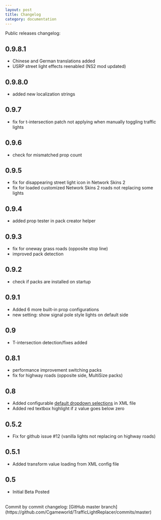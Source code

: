 ```yaml
---
layout: post
title: Changelog
category: documentation
---
```


Public releases changelog:

## 0.9.8.1
 - Chinese and German translations added
 - USRP street light effects reenabled (NS2 mod updated)

## 0.9.8.0
- added new localization strings

## 0.9.7
- fix for t-intersection patch not applying when manually toggling traffic lights

## 0.9.6
- check for mismatched prop count
  
## 0.9.5
- fix for disappearing street light icon in Network Skins 2
- fix for loaded customized Network Skins 2 roads not replacing some lights
  
## 0.9.4
- added prop tester in pack creator helper

## 0.9.3
- fix for oneway grass roads (opposite stop line)
- improved pack detection

## 0.9.2
- check if packs are installed on startup

## 0.9.1
- Added 6 more built-in prop configurations
- new setting: show signal pole style lights on default side

## 0.9
- T-intersection detection/fixes added

## 0.8.1
- performance improvement switching packs
- fix for highway roads (opposite side, MultiSize packs)

## 0.8
- Added configurable [default dropdown selections](/documentation/pack-creation/#dropdownselectionindex) in XML file
- Added red textbox highlight if z value goes below zero

## 0.5.2
- Fix for github issue #12 (vanilla lights not replacing on highway roads)

## 0.5.1
- Added transform value loading from XML config file

## 0.5
- Initial Beta Posted

<br>
  Commit by commit changelog: [GitHub master branch](https://github.com/Cgameworld/TrafficLightReplacer/commits/master)
<br><br>
